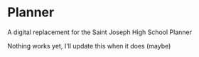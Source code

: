 # Planner
A digital replacement for the Saint Joseph High School Planner

Nothing works yet, I'll update this when it does (maybe)
